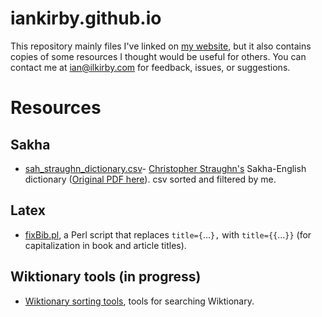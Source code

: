 # iankirby.github.io

This repository mainly files I've linked on [my website](https://iankirby.github.io/), but it also contains copies of some resources I thought would be useful for others. You can contact me at ian@ilkirby.com for feedback, issues, or suggestions.

# Resources

## Sakha

- [sah_straughn_dictionary.csv](Docs/sah_straughn_dictionary.csv)- [Christopher Straughn's](https://elegantlexicon.com/) Sakha-English dictionary ([Original PDF here](Docs/Straughn%20Sakha-English%20dictionary.pdf)).  csv sorted and filtered by me. 

## Latex

- [fixBib.pl](gitlab-resources/fixBib/fixbib.md), a Perl script that replaces `title={`...`},` with `title={{`...`}}` (for capitalization in book and article titles).
<!-- - [texSpacing.py](texSpacing/texspacing.md), a Python script that makes sure linguex, figures, tables, and align environments are single spaced in an otherwise non-single spaced environment. -->

## Wiktionary tools (in progress)

- [Wiktionary sorting tools](gitlab-resources/wiktionary/wiktionary.md), tools for searching Wiktionary.
